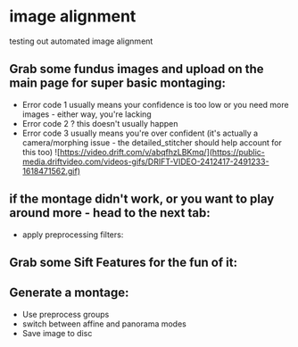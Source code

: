 # image alignment
testing out automated image alignment


## Grab some fundus images and upload on the main page for super basic montaging:
 - Error code 1 usually means your confidence is too low or you need more images - either way, you're lacking
 - Error code 2 ?  this doesn't usually happen
 - Error code 3 usually means you're over confident (it's actually a camera/morphing issue - the detailed_stitcher should help account for this too)
 ![https://video.drift.com/v/abqfhzLBKmq/](https://public-media.driftvideo.com/videos-gifs/DRIFT-VIDEO-2412417-2491233-1618471562.gif)


## if the montage didn't work, or you want to play around more - head to the next tab:
 - apply preprocessing filters:
 
## Grab some Sift Features for the fun of it:


## Generate a montage:
 - Use preprocess groups
 - switch between affine and panorama modes
 - Save image to disc
